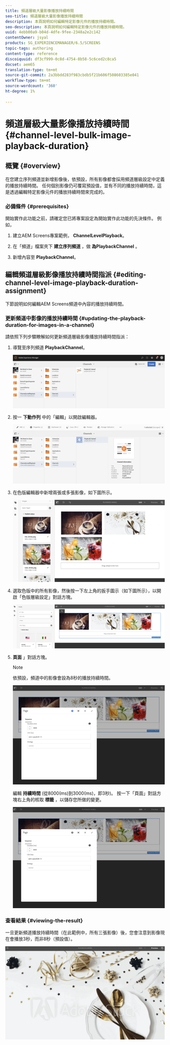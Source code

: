 ```yaml
---
title: 頻道層級大量影像播放持續時間
seo-title: 頻道層級大量影像播放持續時間
description: 本頁說明如何編輯特定影像元件的播放持續時間。
seo-description: 本頁說明如何編輯特定影像元件的播放持續時間。
uuid: 4ebb00a9-b04d-4dfe-9fee-2348a2e2c142
contentOwner: jsyal
products: SG_EXPERIENCEMANAGER/6.5/SCREENS
topic-tags: authoring
content-type: reference
discoiquuid: df3cf999-0c8d-4754-8b58-5c6ced2c8ca5
docset: aem65
translation-type: tm+mt
source-git-commit: 2a3bbdd283f983cbdb5f21b606f508603385e041
workflow-type: tm+mt
source-wordcount: '360'
ht-degree: 1%

---
```



# 頻道層級大量影像播放持續時間 {#channel-level-bulk-image-playback-duration}

## 概覽 {#overview}

在您建立序列頻道並新增影像後，依預設，所有影像都會採用頻道層級設定中定義的播放持續時間。 任何個別影像仍可覆寫預設值，並有不同的播放持續時間，這是透過編輯特定影像元件的播放持續時間來完成的。

### 必備條件 {#prerequisites}

開始實作此功能之前，請確定您已將專案設定為開始實作此功能的先決條件。 例如，

1. 建立AEM Screens專案範例， **ChannelLevelPlayback**。

1. 在「頻道」檔案夾下 **建立序列頻道** ，做 **為PlaybackChannel** 。

1. 新增內容至 **PlaybackChannel**。

## 編輯頻道層級影像播放持續時間指派 {#editing-channel-level-image-playback-duration-assignment}

下節說明如何編輯AEM Screens頻道中內容的播放持續時間。

### 更新頻道中影像的播放持續時間 {#updating-the-playback-duration-for-images-in-a-channel}

請依照下列步驟瞭解如何更新頻道層級影像播放持續時間指派：

1. 導覽至序列頻道 **PlaybackChannel**。

   ![screen_shot_2019-06-24at62818pm](assets/screen_shot_2019-06-24at62818pm.png)

1. 按一 **下動作列** 中的「編輯」以開啟編輯器。

   ![screen_shot_2019-06-24at70141pm](assets/screen_shot_2019-06-24at70141pm.png)

1. 在色版編輯器中新增兩張或多張影像，如下圖所示。

   ![screen_shot_2019-06-24at90534pm](assets/screen_shot_2019-06-24at90534pm.png)

1. 選取色版中的所有影像，然後按一下左上角的扳手圖示（如下圖所示），以開啟「色版層級設定」對話方塊。

   ![screen_shot_2019-06-25at95945am](assets/screen_shot_2019-06-25at95945am.png)

1. **頁面** 」對話方塊。

   >[!NOTE]
   >依預設，頻道中的影像會設為8秒的播放持續時間。

   ![screen_shot_2019-06-25at100343am](assets/screen_shot_2019-06-25at100343am.png)

   編輯 **持續時間** (從8000(ms)到3000(ms)，即3秒)。 按一下「頁面」對話方塊右上角的核取 **標籤** ，以儲存您所做的變更。

   ![screen_shot_2019-06-25at101527am](assets/screen_shot_2019-06-25at101527am.png)

### 查看結果 {#viewing-the-result}

一旦更新頻道播放持續時間（在此範例中，所有三張影像）後，您會注意到影像現在會播放3秒，而非8秒（預設值）。

![channel_preview](assets/channel_preview.gif)

